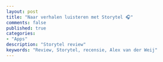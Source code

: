 ```yaml
---
layout: post
title: "Naar verhalen luisteren met Storytel 🎧"
comments: false
published: true
categories: 
- "Apps"
description: "Storytel review"
keywords: "Review, Storytel, recensie, Alex van der Weij"
---
```


